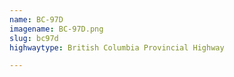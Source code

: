 ```yaml
---
name: BC-97D
imagename: BC-97D.png
slug: bc97d
highwaytype: British Columbia Provincial Highway

---
```

